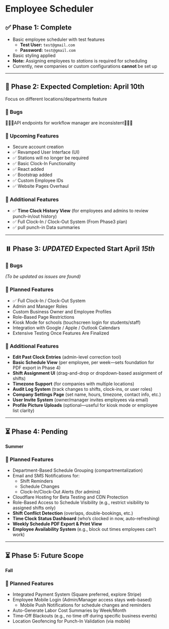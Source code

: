 # Employee Scheduler

## ✅ Phase 1: Complete

- Basic employee scheduler with test features  
  - **Test User:** `test@gmail.com`  
  - **Password:** `test@gmail.com`  
- Basic styling applied  
- **Note:** Assigning employees to *stations* is required for scheduling  
- Currently, new companies or custom configurations **cannot** be set up  

---

## 🚀 Phase 2: Expected Completion: April 10th

Focus on different locations/departments feature

### 🐞 Bugs
🐞🐞🐞API endpoints for workflow manager are inconsistent🐞🐞🐞
### 🔧 Upcoming Features
- Secure account creation  
- ✅ Revamped User Interface (UI)  
- ✅ Stations will no longer be required  
- ✅ Basic Clock-In Functionality  
- ✅ React added  
- ✅ Bootstrap added  
- ✅ Custom Employee IDs  
- ✅ Website Pages Overhaul

### 🧩 Additional Features
- ✅ **Time Clock History View** (for employees and admins to review punch-in/out history)  
- ✅ Full Clock-In / Clock-Out System  (From Phase3 plan)
- ✅ pull punch-in Data summaries

---

## ⏸️ Phase 3: ***UPDATED*** Expected Start April ***15th***

### 🐞 Bugs  
_(To be updated as issues are found)_

### 🔧 Planned Features
- ✅ Full Clock-In / Clock-Out System  
- Admin and Manager Roles  
- Custom Business Owner and Employee Profiles  
- Role-Based Page Restrictions  
- Kiosk Mode for schools (touchscreen login for students/staff)  
- Integration with Google / Apple / Outlook Calendars  
- Extensive Testing Once Features Are Finalized  

### 🧩 Additional Features
- **Edit Past Clock Entries** (admin-level correction tool)  
- **Basic Schedule View** (per employee, per week—sets foundation for PDF export in Phase 4)  
- **Shift Assignment UI** (drag-and-drop or dropdown-based assignment of shifts)  
- **Timezone Support** (for companies with multiple locations)  
- **Audit Log System** (track changes to shifts, clock-ins, or user roles)  
- **Company Settings Page** (set name, hours, timezone, contact info, etc.)  
- **User Invite System** (owner/manager invites employees via email)  
- **Profile Picture Uploads** (optional—useful for kiosk mode or employee list clarity)

---

## ⏳ Phase 4: Pending  
**Summer**

### 📌 Planned Features
- Department-Based Schedule Grouping (compartmentalization)  
- Email and SMS Notifications for:  
  - Shift Reminders  
  - Schedule Changes  
  - Clock-In/Clock-Out Alerts (for admins)  
- Cloudflare Hosting for Beta Testing and CDN Protection  
- Role-Based Access to Schedule Visibility (e.g., restrict visibility to assigned shifts only)  
- **Shift Conflict Detection** (overlaps, double-bookings, etc.)  
- **Time Clock Status Dashboard** (who’s clocked in now, auto-refreshing)  
- **Weekly Schedule PDF Export & Print View**  
- **Employee Availability System** (e.g., block out times employees can’t work)

---

## ⏳ Phase 5: Future Scope  
**Fall**

### 📌 Planned Features
- Integrated Payment System (Square preferred, explore Stripe)  
- Employee Mobile Login (Admin/Manager access stays web-based)  
  - Mobile Push Notifications for schedule changes and reminders  
- Auto-Generate Labor Cost Summaries by Week/Month  
- Time-Off Blackouts (e.g., no time off during specific business events)  
- Location Geofencing for Punch-In Validation (via mobile)
